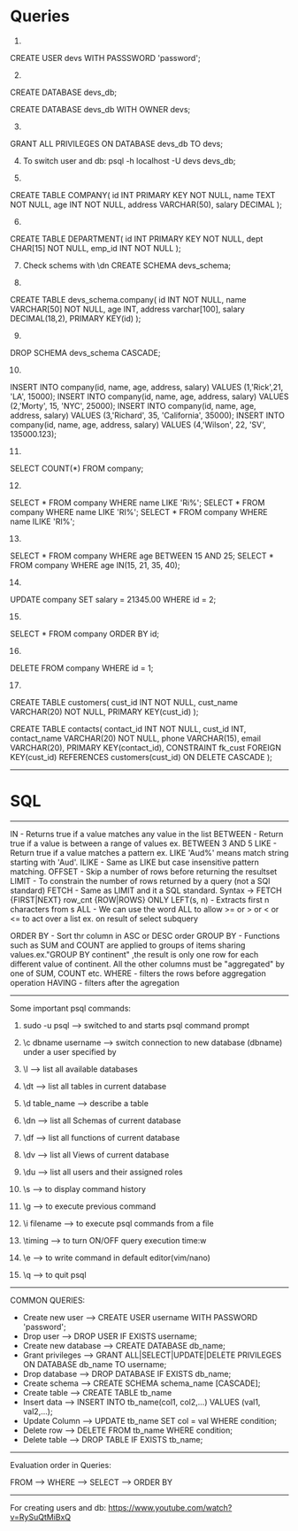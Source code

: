 # Queries
1)
CREATE USER devs WITH PASSSWORD 'password';

2)
CREATE DATABASE devs_db;

CREATE DATABASE devs_db WITH OWNER devs;

3)
GRANT ALL PRIVILEGES ON DATABASE devs_db TO devs;

4) To switch user and db:
psql -h localhost -U devs devs_db;

5)
CREATE TABLE COMPANY(
id INT PRIMARY KEY NOT NULL,
name TEXT NOT NULL,
age INT NOT NULL,
address VARCHAR(50),
salary DECIMAL
);

6)
CREATE TABLE DEPARTMENT(
id INT PRIMARY KEY NOT NULL,
dept CHAR[15] NOT NULL,
emp_id INT NOT NULL
);

7) Check schems with \dn
CREATE SCHEMA devs_schema;

8)
CREATE TABLE devs_schema.company(
id INT NOT NULL,
name VARCHAR[50] NOT NULL,
age INT,
address varchar[100],
salary DECIMAL(18,2),
PRIMARY KEY(id)
);

9)
DROP SCHEMA devs_schema CASCADE;

10)
INSERT INTO company(id, name, age, address, salary) VALUES (1,'Rick',21, 'LA', 15000);
INSERT INTO company(id, name, age, address, salary) VALUES (2,'Morty', 15, 'NYC', 25000);
INSERT INTO company(id, name, age, address, salary) VALUES (3,'Richard', 35, 'California', 35000);
INSERT INTO company(id, name, age, address, salary) VALUES (4,'Wilson', 22, 'SV', 135000.123);

11)
SELECT COUNT(*) FROM company;

12)
SELECT * FROM company WHERE name LIKE 'Ri%';
SELECT * FROM company WHERE name LIKE 'RI%';
SELECT * FROM company WHERE name ILIKE 'RI%';

13)
SELECT * FROM company WHERE age BETWEEN 15 AND 25;
SELECT * FROM company WHERE age IN(15, 21, 35, 40);

14)
UPDATE company SET salary = 21345.00 WHERE id = 2;

15)
SELECT * FROM company ORDER BY id;

16)
DELETE FROM company WHERE id = 1;


17)
CREATE TABLE customers(
cust_id INT NOT NULL,
cust_name VARCHAR(20) NOT NULL,
PRIMARY KEY(cust_id)
);

CREATE TABLE contacts(
contact_id INT NOT NULL,
cust_id INT,
contact_name VARCHAR(20) NOT NULL, 
phone VARCHAR(15), 
email VARCHAR(20), 
PRIMARY KEY(contact_id),
CONSTRAINT fk_cust 
FOREIGN KEY(cust_id) REFERENCES customers(cust_id)
ON DELETE CASCADE
);

---

# SQL 
---

IN 		- Returns true if a value matches any value in the list
BETWEEN 	- Return true if a value is between a range of values ex. BETWEEN 3 AND 5
LIKE		- Return true if a value matches a pattern ex. LIKE 'Aud%' means match string starting with 'Aud'.
ILIKE		- Same as LIKE but case insensitive pattern matching.
OFFSET 		- Skip a number of rows before returning the resultset 
LIMIT		- To constrain the number of rows returned by a query (not a SQl standard)
FETCH		- Same as LIMIT and it a SQL standard. Syntax -> FETCH {FIRST|NEXT} row_cnt {ROW|ROWS} ONLY
LEFT(s, n) 	- Extracts first n characters from s 
ALL		- We can use the word ALL to allow >= or > or < or <= to act over a list ex. on result of select subquery 

ORDER BY	- Sort thr column in ASC or DESC order
GROUP BY	- Functions such as SUM and COUNT are applied to groups of items sharing values.ex."GROUP BY continent" ,the result is only one row for each different value of continent. All the other columns must be "aggregated" by one of SUM, COUNT etc.
WHERE		- filters the rows before aggregation operation
HAVING		- filters after the agregation

------------------------------------------------------------------------------------------

Some important psql commands:

1. sudo -u <role name> psql 	--> switched to <role name> and starts psql command prompt
2. \c dbname username 		--> switch connection to new database (dbname) under a user specified by <username>
3. \l				--> list all available databases
4. \dt				--> list all tables in current database
5. \d table_name		--> describe a table
6. \dn				--> list all Schemas of current database
7. \df				--> list all functions of current database
8. \dv				--> list all Views of current database
9. \du				--> list all users and their assigned roles

10. \s				--> to display command history
11. \g				--> to execute previous command
12. \i filename			--> to execute psql commands from a file 
13. \timing			--> to turn ON/OFF query execution time:w
14. \e				--> to write command in default editor(vim/nano)
15. \q				--> to quit psql

------------------------------------------------------------------------------------------

COMMON QUERIES:

- Create new user 	--> CREATE USER username WITH PASSWORD 'password';
- Drop user		--> DROP USER IF EXISTS username;
- Create new database 	--> CREATE DATABASE db_name;
- Grant privileges	--> GRANT ALL|SELECT|UPDATE|DELETE PRIVILEGES ON DATABASE db_name TO username;
- Drop database		--> DROP DATABASE IF EXISTS db_name;
- Create schema		--> CREATE SCHEMA schema_name [CASCADE];
- Create table		--> CREATE TABLE tb_name
- Insert data		--> INSERT INTO tb_name(col1, col2,...) VALUES (val1, val2,...);
- Update Column		--> UPDATE tb_name SET col = val WHERE condition;
- Delete row		--> DELETE FROM tb_name WHERE condition;
- Delete table		--> DROP TABLE IF EXISTS tb_name;

-----------------------------------------------------------------------------------------

Evaluation order in Queries:

FROM --> WHERE --> SELECT --> ORDER BY

------------------------------------------------------------------------------------------

For creating users and db:
https://www.youtube.com/watch?v=RySuQtMiBxQ
